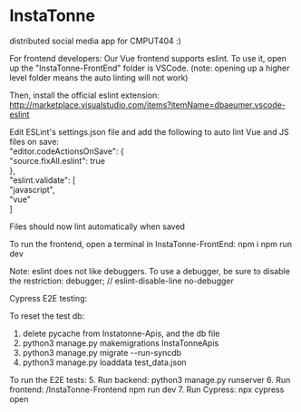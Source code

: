# InstaTonne
distributed social media app for CMPUT404 :)


For frontend developers:
Our Vue frontend supports eslint. To use it, open up the "InstaTonne-FrontEnd" folder is VSCode.
(note: opening up a higher level folder means the auto linting will not work)

Then, install the official eslint extension: http://marketplace.visualstudio.com/items?itemName=dbaeumer.vscode-eslint  

Edit ESLint's settings.json file and add the following to auto lint Vue and JS files on save:  
"editor.codeActionsOnSave": {  
        "source.fixAll.eslint": true  
    },  
"eslint.validate": [  
        "javascript",  
        "vue"  
    ]

Files should now lint automatically when saved

To run the frontend, open a terminal in InstaTonne-FrontEnd:
npm i
npm run dev

Note: eslint does not like debuggers. To use a debugger, be sure to disable the restriction:
debugger; // eslint-disable-line no-debugger

Cypress E2E testing:

To reset the test db:
1. delete pycache from Instatonne-Apis, and the db file
2. python3 manage.py makemigrations InstaTonneApis
3. python3 manage.py migrate --run-syncdb
4. python3 manage.py loaddata test_data.json

To run the E2E tests:
5. Run backend: python3 manage.py runserver
6. Run frontend: /InstaTonne-Frontend npm run dev
7. Run Cypress: npx cypress open